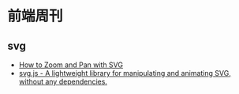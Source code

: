 # 前端周刊

## svg

* [How to Zoom and Pan with SVG](https://docs.microsoft.com/en-us/previous-versions/windows/internet-explorer/ie-developer/samples/gg589508(v=vs.85)?redirectedfrom=MSDN)
* [svg.js - A lightweight library for manipulating and animating SVG, without any dependencies.](https://github.com/svgdotjs/svg.js)
